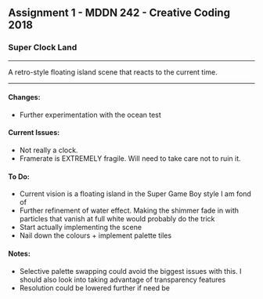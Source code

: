 ## Assignment 1 - MDDN 242 - Creative Coding 2018

### Super Clock Land

---

A retro-style floating island scene that reacts to the current time.

---

#### Changes:
+ Further experimentation with the ocean test

#### Current Issues:
+ Not really a clock.
+ Framerate is EXTREMELY fragile. Will need to take care not to ruin it.

#### To Do:
+ Current vision is a floating island in the Super Game Boy style I am fond of
+ Further refinement of water effect. Making the shimmer fade in with particles that vanish at full white would probably do the trick
+ Start actually implementing the scene
+ Nail down the colours + implement palette tiles

#### Notes:
+ Selective palette swapping could avoid the biggest issues with this. I should also look into taking advantage of transparency features
+ Resolution could be lowered further if need be


